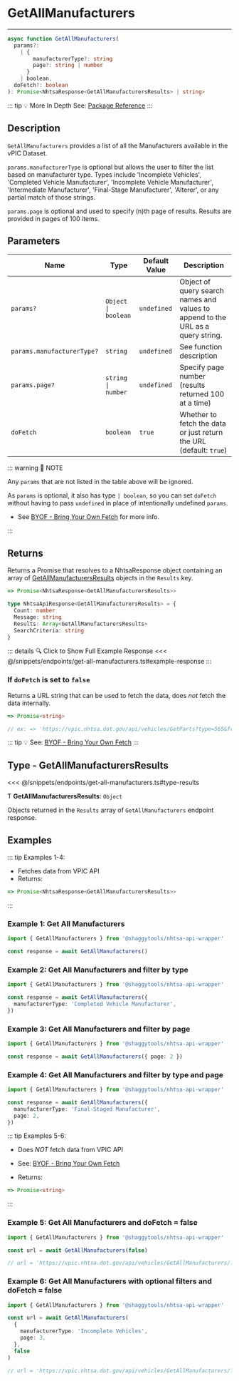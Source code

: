 # GetAllManufacturers

---

```typescript
async function GetAllManufacturers(
  params?:
    | {
        manufacturerType?: string
        page?: string | number
      }
    | boolean,
  doFetch?: boolean
): Promise<NhtsaResponse<GetAllManufacturersResults> | string>
```

::: tip :bulb: More In Depth
See: [Package Reference](../../typedoc/modules/api_endpoints_GetAllManufacturers)
:::

## Description

`GetAllManufacturers` provides a list of all the Manufacturers available in the vPIC Dataset.

`params.manufacturerType` is optional but allows the user to filter the list based on
manufacturer type. Types include 'Incomplete Vehicles', 'Completed Vehicle Manufacturer',
'Incomplete Vehicle Manufacturer', 'Intermediate Manufacturer', 'Final-Stage Manufacturer',
'Alterer', or any partial match of those strings.

`params.page` is optional and used to specify (n)th page of results. Results are provided in
pages of 100 items.

## Parameters

| Name                       | Type                 | Default Value | Description                                                                     |
| -------------------------- | -------------------- | ------------- | ------------------------------------------------------------------------------- |
| `params?`                  | `Object \| boolean ` | `undefined`   | Object of query search names and values to append to the URL as a query string. |
| `params.manufacturerType?` | `string`             | `undefined`   | See function description                                                        |
| `params.page?`             | `string \| number`   | `undefined`   | Specify page number (results returned 100 at a time)                            |
| `doFetch`                  | `boolean`            | `true`        | Whether to fetch the data or just return the URL (default: `true`)              |

::: warning 📝 NOTE

Any `params` that are not listed in the table above will be ignored.

As `params` is optional, it also has type `| boolean`, so you can set `doFetch` without
having to pass `undefined` in place of intentionally undefined `params`.

- See [BYOF - Bring Your Own Fetch](../../guide/bring-your-own-fetch.md#option-1-set-dofetch-to-false)
  for more info.

:::

## Returns

Returns a Promise that resolves to a NhtsaResponse object containing an array of
[GetAllManufacturersResults](#type-getallmanufacturerresults) objects in the `Results` key.

```typescript
=> Promise<NhtsaResponse<GetAllManufacturersResults>>
```

```typescript
type NhtsaApiResponse<GetAllManufacturersResults> = {
  Count: number
  Message: string
  Results: Array<GetAllManufacturersResults>
  SearchCriteria: string
}
```

::: details :mag: Click to Show Full Example Response
<<< @/snippets/endpoints/get-all-manufacturers.ts#example-response
:::

### If `doFetch` is set to `false`

Returns a URL string that can be used to fetch the data, does _not_ fetch the data internally.

```typescript
=> Promise<string>

// ex: => 'https://vpic.nhtsa.dot.gov/api/vehicles/GetParts?type=565&fromDate=1/1/2015&toDate=5/5/2015&manufacturer=hon&format=json'
```

::: tip :bulb: See: [BYOF - Bring Your Own Fetch](../../guide/bring-your-own-fetch.md#option-1-set-dofetch-to-false)
:::

## Type - GetAllManufacturersResults

<<< @/snippets/endpoints/get-all-manufacturers.ts#type-results

Ƭ **GetAllManufacturersResults**: `Object`

Objects returned in the `Results` array of `GetAllManufacturers` endpoint response.

## Examples

::: tip Examples 1-4:

- Fetches data from VPIC API
- Returns:

```typescript
=> Promise<NhtsaResponse<GetAllManufacturersResults>>
```

:::

### Example 1: Get All Manufacturers

```ts
import { GetAllManufacturers } from '@shaggytools/nhtsa-api-wrapper'

const response = await GetAllManufacturers()
```

### Example 2: Get All Manufacturers and filter by type

```ts
import { GetAllManufacturers } from '@shaggytools/nhtsa-api-wrapper'

const response = await GetAllManufacturers({
  manufacturerType: 'Completed Vehicle Manufacturer',
})
```

### Example 3: Get All Manufacturers and filter by page

```ts
import { GetAllManufacturers } from '@shaggytools/nhtsa-api-wrapper'

const response = await GetAllManufacturers({ page: 2 })
```

### Example 4: Get All Manufacturers and filter by type and page

```ts
import { GetAllManufacturers } from '@shaggytools/nhtsa-api-wrapper'

const response = await GetAllManufacturers({
  manufacturerType: 'Final-Staged Manufacturer',
  page: 2,
})
```

::: tip Examples 5-6:

- Does _NOT_ fetch data from VPIC API

- See: [BYOF - Bring Your Own Fetch](../../guide/bring-your-own-fetch.md#option-1-set-dofetch-to-false)

- Returns:

```typescript
=> Promise<string>
```

:::

### Example 5: Get All Manufacturers and doFetch = false

```ts
import { GetAllManufacturers } from '@shaggytools/nhtsa-api-wrapper'

const url = await GetAllManufacturers(false)

// url = 'https://vpic.nhtsa.dot.gov/api/vehicles/GetAllManufacturers/?format=json'
```

### Example 6: Get All Manufacturers with optional filters and doFetch = false

```ts
import { GetAllManufacturers } from '@shaggytools/nhtsa-api-wrapper'

const url = await GetAllManufacturers(
  {
    manufacturerType: 'Incomplete Vehicles',
    page: 3,
  },
  false
)

// url = 'https://vpic.nhtsa.dot.gov/api/vehicles/GetAllManufacturers/?manufacturerType=Incomplete%20Vehicles&page=3&format=json'
```
